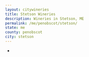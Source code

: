```yaml
---
layout: citywineries
title: Stetson Wineries
description: Wineries in Stetson, ME
permalink: /me/penobscot/stetson/
state: me
county: penobscot
city: stetson
---
```

-
